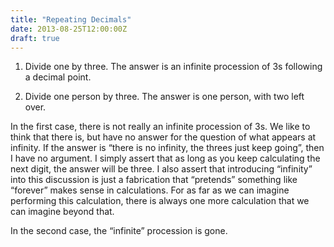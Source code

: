 ```yaml
---
title: "Repeating Decimals"
date: 2013-08-25T12:00:00Z
draft: true
---
```


1. Divide one by three. The answer is an infinite procession of 3s following a decimal point.

2. Divide one person by three. The answer is one person, with two left over.

In the first case, there is not really an infinite procession of 3s.
We like to think that there is, but have no answer for the question of what appears at infinity.
If the answer is “there is no infinity, the threes just keep going”, then I have no argument.
I simply assert that as long as you keep calculating the next digit, the answer will be three.
I also assert that introducing “infinity” into this discussion is just a fabrication that “pretends” something like “forever” makes sense in calculations.
For as far as we can imagine performing this calculation, there is always one more calculation that we can imagine beyond that.

In the second case, the “infinite” procession is gone.
